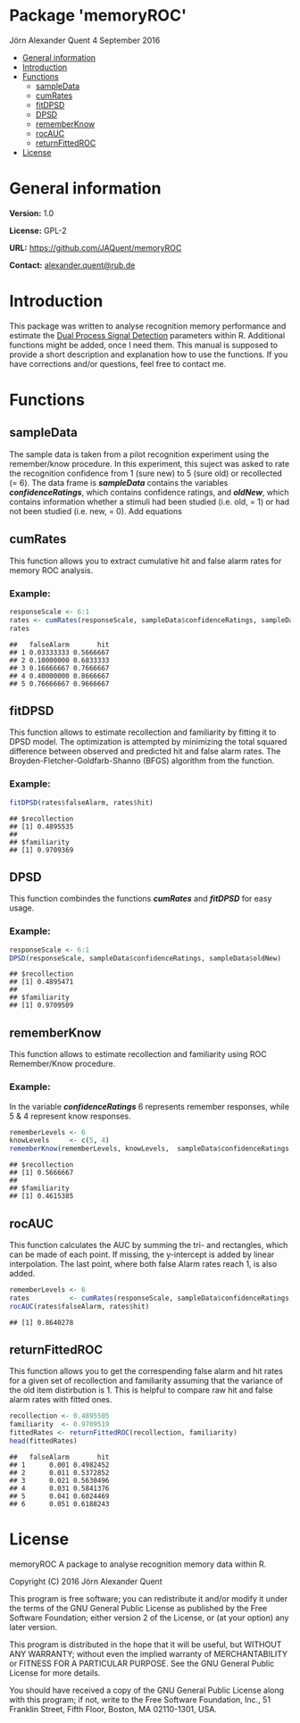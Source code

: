 Package 'memoryROC'
================
Jörn Alexander Quent
4 September 2016

-   [General information](#general-information)
-   [Introduction](#introduction)
-   [Functions](#functions)
    -   [sampleData](#sampledata)
    -   [cumRates](#cumrates)
    -   [fitDPSD](#fitdpsd)
    -   [DPSD](#dpsd)
    -   [rememberKnow](#rememberknow)
    -   [rocAUC](#rocauc)
    -   [returnFittedROC](#returnfittedroc)
-   [License](#license)

General information
===================

**Version:** 1.0

**License:** GPL-2

**URL:** <https://github.com/JAQuent/memoryROC>

**Contact:** <alexander.quent@rub.de>

Introduction
============

This package was written to analyse recognition memory performance and estimate the [Dual Process Signal Detection](http://www.ncbi.nlm.nih.gov/pubmed/7983467) parameters within R. Additional functions might be added, once I need them. This manual is supposed to provide a short description and explanation how to use the functions. If you have corrections and/or questions, feel free to contact me.

Functions
=========

sampleData
----------

The sample data is taken from a pilot recognition experiment using the remember/know procedure. In this experiment, this suject was asked to rate the recognition confidence from 1 (sure new) to 5 (sure old) or recollected (= 6). The data frame is ***sampleData*** contains the variables ***confidenceRatings***, which contains confidence ratings, and ***oldNew***, which contains information whether a stimuli had been studied (i.e. old, = 1) or had not been studied (i.e. new, = 0). Add equations

cumRates
--------

This function allows you to extract cumulative hit and false alarm rates for memory ROC analysis.

### Example:

``` r
responseScale <- 6:1
rates <- cumRates(responseScale, sampleData$confidenceRatings, sampleData$oldNew)
rates
```

    ##   falseAlarm       hit
    ## 1 0.03333333 0.5666667
    ## 2 0.10000000 0.6833333
    ## 3 0.16666667 0.7666667
    ## 4 0.40000000 0.8666667
    ## 5 0.76666667 0.9666667

fitDPSD
-------

This function allows to estimate recollection and familiarity by fitting it to DPSD model. The optimization is attempted by minimizing the total squared difference between observed and predicted hit and false alarm rates. The Broyden-Fletcher-Goldfarb-Shanno (BFGS) algorithm from the function.

### Example:

``` r
fitDPSD(rates$falseAlarm, rates$hit)
```

    ## $recollection
    ## [1] 0.4895535
    ## 
    ## $familiarity
    ## [1] 0.9709369

DPSD
----

This function combindes the functions ***cumRates*** and ***fitDPSD*** for easy usage.

### Example:

``` r
responseScale <- 6:1
DPSD(responseScale, sampleData$confidenceRatings, sampleData$oldNew)
```

    ## $recollection
    ## [1] 0.4895471
    ## 
    ## $familiarity
    ## [1] 0.9709509

rememberKnow
------------

This function allows to estimate recollection and familiarity using ROC Remember/Know procedure.

### Example:

In the variable ***confidenceRatings*** 6 represents remember responses, while 5 & 4 represent know responses.

``` r
rememberLevels <- 6
knowLevels     <- c(5, 4)
rememberKnow(rememberLevels, knowLevels,  sampleData$confidenceRatings,  sampleData$oldNew)
```

    ## $recollection
    ## [1] 0.5666667
    ## 
    ## $familiarity
    ## [1] 0.4615385

rocAUC
------

This function calculates the AUC by summing the tri- and rectangles, which can be made of each point. If missing, the y-intercept is added by linear interpolation. The last point, where both false Alarm rates reach 1, is also added.

``` r
rememberLevels <- 6
rates          <- cumRates(responseScale, sampleData$confidenceRatings, sampleData$oldNew)
rocAUC(rates$falseAlarm, rates$hit)
```

    ## [1] 0.8640278

returnFittedROC
---------------

This function allows you to get the correspending false alarm and hit rates for a given set of recollection and familiarity assuming that the variance of the old item distirbution is 1. This is helpful to compare raw hit and false alarm rates with fitted ones.

``` r
recollection <- 0.4895505
familiarity  <- 0.9709519
fittedRates <- returnFittedROC(recollection, familiarity)
head(fittedRates)
```

    ##   falseAlarm       hit
    ## 1      0.001 0.4982452
    ## 2      0.011 0.5372852
    ## 3      0.021 0.5630496
    ## 4      0.031 0.5841376
    ## 5      0.041 0.6024469
    ## 6      0.051 0.6188243

License
=======

memoryROC A package to analyse recognition memory data within R.

Copyright (C) 2016 Jörn Alexander Quent

This program is free software; you can redistribute it and/or modify it under the terms of the GNU General Public License as published by the Free Software Foundation; either version 2 of the License, or (at your option) any later version.

This program is distributed in the hope that it will be useful, but WITHOUT ANY WARRANTY; without even the implied warranty of MERCHANTABILITY or FITNESS FOR A PARTICULAR PURPOSE. See the GNU General Public License for more details.

You should have received a copy of the GNU General Public License along with this program; if not, write to the Free Software Foundation, Inc., 51 Franklin Street, Fifth Floor, Boston, MA 02110-1301, USA.
